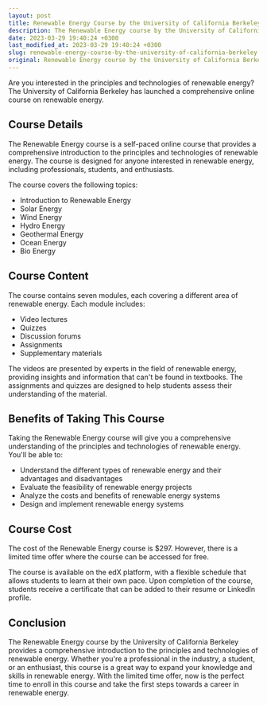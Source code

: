 ```yaml
---
layout: post
title: Renewable Energy Course by the University of California Berkeley
description: The Renewable Energy course by the University of California Berkeley provides a comprehensive introduction to the principles and technologies of renewable energy.
date: 2023-03-29 19:40:24 +0300
last_modified_at: 2023-03-29 19:40:24 +0300
slug: renewable-energy-course-by-the-university-of-california-berkeley
original: Renewable Energy course by the University of California Berkeley
---
```


Are you interested in the principles and technologies of renewable energy? The University of California Berkeley has launched a comprehensive online course on renewable energy.

## Course Details

The Renewable Energy course is a self-paced online course that provides a comprehensive introduction to the principles and technologies of renewable energy. The course is designed for anyone interested in renewable energy, including professionals, students, and enthusiasts.

The course covers the following topics:

- Introduction to Renewable Energy
- Solar Energy
- Wind Energy
- Hydro Energy
- Geothermal Energy
- Ocean Energy
- Bio Energy

## Course Content

The course contains seven modules, each covering a different area of renewable energy. Each module includes:

- Video lectures
- Quizzes
- Discussion forums
- Assignments
- Supplementary materials

The videos are presented by experts in the field of renewable energy, providing insights and information that can't be found in textbooks. The assignments and quizzes are designed to help students assess their understanding of the material.

## Benefits of Taking This Course

Taking the Renewable Energy course will give you a comprehensive understanding of the principles and technologies of renewable energy. You'll be able to:

- Understand the different types of renewable energy and their advantages and disadvantages
- Evaluate the feasibility of renewable energy projects
- Analyze the costs and benefits of renewable energy systems
- Design and implement renewable energy systems

## Course Cost

The cost of the Renewable Energy course is $297. However, there is a limited time offer where the course can be accessed for free. 

The course is available on the edX platform, with a flexible schedule that allows students to learn at their own pace. Upon completion of the course, students receive a certificate that can be added to their resume or LinkedIn profile.

## Conclusion

The Renewable Energy course by the University of California Berkeley provides a comprehensive introduction to the principles and technologies of renewable energy. Whether you're a professional in the industry, a student, or an enthusiast, this course is a great way to expand your knowledge and skills in renewable energy. With the limited time offer, now is the perfect time to enroll in this course and take the first steps towards a career in renewable energy.